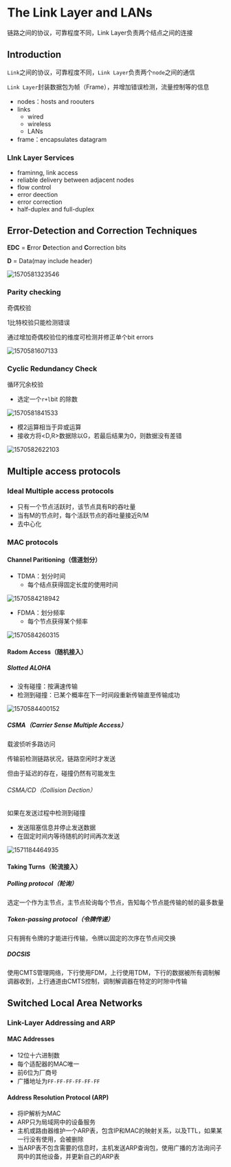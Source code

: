 # The Link Layer and LANs

链路之间的协议，可靠程度不同，Link Layer负责两个结点之间的连接

## Introduction

`Link`之间的协议，可靠程度不同，`Link Layer`负责两个`node`之间的通信

`Link Layer`封装数据包为帧（Frame），并增加错误检测，流量控制等的信息

- nodes：hosts and roouters
- links
  - wired
  - wireless
  - LANs
- frame：encapsulates datagram

### Llnk Layer Services

- framinng, link access
- reliable delivery between adjacent nodes
- flow control
- error deection
- error correction
- half-duplex and full-duplex



## Error-Detection and Correction Techniques

**EDC** = **E**rror **D**etection and **C**orrection bits

**D** = Data(may include header)

![1570581323546](ch6.assets/1570581323546.png)

### Parity checking

奇偶校验

1比特校验只能检测错误

通过增加奇偶校验位的维度可检测并修正单个bit errors

![1570581607133](ch6.assets/1570581607133.png)

### Cyclic Redundancy Check

循环冗余校验

- 选定一个`r+l`bit 的除数

![1570581841533](ch6.assets/1570581841533.png)

- 模2运算相当于异或运算
- 接收方将<D,R>数据除以G，若最后结果为0，则数据没有差错

![1570582622103](ch6.assets/1570582622103.png)

## Multiple access protocols

### Ideal Multiple access protocols

- 只有一个节点活跃时，该节点具有R的吞吐量
- 当有M的节点时，每个活跃节点的吞吐量接近R/M
- 去中心化

### MAC protocols

#### Channel Paritioning（信道划分）

- TDMA：划分时间
  - 每个结点获得固定长度的使用时间

![1570584218942](ch6.assets/1570584218942.png)

- FDMA：划分频率
  - 每个节点获得某个频率

![1570584260315](ch6.assets/1570584260315.png)

#### Radom Access（随机接入）

##### Slotted ALOHA

- 没有碰撞：按满速传输
- 检测到碰撞：已某个概率在下一时间段重新传输直至传输成功

![1570584400152](ch6.assets/1570584400152.png)

##### CSMA（Carrier Sense Multiple Access）

载波侦听多路访问

传输前检测链路状况，链路空闲时才发送

但由于延迟的存在，碰撞仍然有可能发生

###### CSMA/CD（Collision Dection）

如果在发送过程中检测到碰撞

- 发送阻塞信息并停止发送数据
- 在固定时间内等待随机的时间再次发送

![1571184464935](ch6.assets/1571184464935.png)

#### Taking Turns（轮流接入）

##### Polling protocol（轮询）

选定一个作为主节点，主节点轮询每个节点，告知每个节点能传输的帧的最多数量

##### Token-passing protocol（令牌传递）

只有拥有令牌的才能进行传输，令牌以固定的次序在节点间交换

##### DOCSIS

使用CMTS管理网络，下行使用FDM，上行使用TDM，下行的数据被所有调制解调器收到，上行通道由CMTS控制，调制解调器在特定的时隙中传输

## Switched Local Area Networks

### Link-Layer Addressing and ARP

#### MAC Addresses

- 12位十六进制数
- 每个适配器的MAC唯一
- 前6位为厂商号
- 广播地址为`FF-FF-FF-FF-FF-FF`

#### Address Resolution Protocol (ARP) 

- 将IP解析为MAC
- ARP只为局域网中的设备服务
- 主机或路由器维护一个ARP表，包含IP和MAC的映射关系，以及TTL，如果某一行没有使用，会被删除
- 当ARP表不包含需要的信息时，主机发送ARP查询包，使用广播的方法询问子网中的其他设备，并更新自己的ARP表